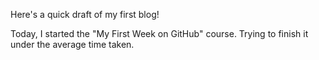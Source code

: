 Here's a quick draft of my first blog!

Today, I started the "My First Week on GitHub" course. Trying to finish it under the average time taken.
